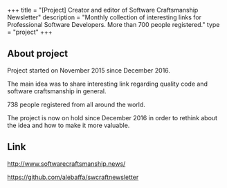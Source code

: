 +++
title = "[Project] Creator and editor of Software Craftsmanship Newsletter"
description = "Monthly collection of interesting links for Professional Software Developers. More than 700 people registered."
type = "project"
+++

## About project

Project started on November 2015 since December 2016. 

The main idea was to share interesting link regarding quality code and software craftsmanship in general.

738 people registered from all around the world. 

The project is now on hold since December 2016 in order to rethink about the idea and how to make it more valuable.

## Link

http://www.softwarecraftsmanship.news/

https://github.com/alebaffa/swcraftnewsletter